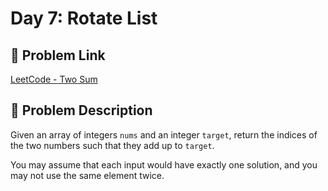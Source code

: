 # Day 7: Rotate List 

## 🔗 Problem Link
[LeetCode - Two Sum](https://leetcode.com/problems/two-sum/)

## 🧠 Problem Description

Given an array of integers `nums` and an integer `target`, return the indices of the two numbers such that they add up to `target`.

You may assume that each input would have exactly one solution, and you may not use the same element twice.
